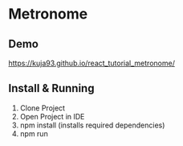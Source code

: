 # Metronome

## Demo
https://kuja93.github.io/react_tutorial_metronome/

## Install & Running 
1. Clone Project
2. Open Project in IDE
3. npm install (installs required dependencies)
4. npm run
